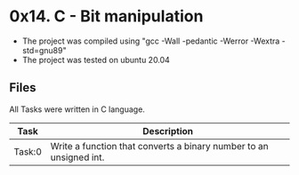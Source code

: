 #  0x14. C - Bit manipulation
* The project was compiled using "gcc -Wall -pedantic -Werror -Wextra -std=gnu89"
* The project was tested on ubuntu 20.04

## Files
All Tasks were written in C language.

| Task | Description |
| ---- | ----------- |
| Task:0 | Write a function that converts a binary number to an unsigned int. |

